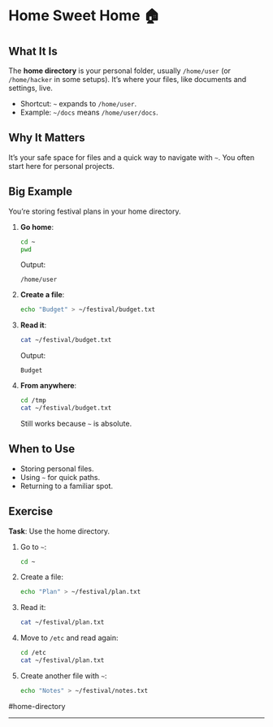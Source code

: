 # Home Sweet Home 🏠

## What It Is

The **home directory** is your personal folder, usually `/home/user` (or `/home/hacker` in some setups). It’s where your files, like documents and settings, live.

- Shortcut: `~` expands to `/home/user`.
- Example: `~/docs` means `/home/user/docs`.

## Why It Matters

It’s your safe space for files and a quick way to navigate with `~`. You often start here for personal projects.

## Big Example

You’re storing festival plans in your home directory.

1. **Go home**:
    
    ```bash
    cd ~
    pwd
    ```
    
    Output:
    
    ```
    /home/user
    ```
    
2. **Create a file**:
    
    ```bash
    echo "Budget" > ~/festival/budget.txt
    ```
    
3. **Read it**:
    
    ```bash
    cat ~/festival/budget.txt
    ```
    
    Output:
    
    ```
    Budget
    ```
    
4. **From anywhere**:
    
    ```bash
    cd /tmp
    cat ~/festival/budget.txt
    ```
    
    Still works because `~` is absolute.
    

## When to Use

- Storing personal files.
- Using `~` for quick paths.
- Returning to a familiar spot.

## Exercise

**Task**: Use the home directory.

1. Go to `~`:
    
    ```bash
    cd ~
    ```
    
2. Create a file:
    
    ```bash
    echo "Plan" > ~/festival/plan.txt
    ```
    
3. Read it:
    
    ```bash
    cat ~/festival/plan.txt
    ```
    
4. Move to `/etc` and read again:
    
    ```bash
    cd /etc
    cat ~/festival/plan.txt
    ```
    
5. Create another file with `~`:
    
    ```bash
    echo "Notes" > ~/festival/notes.txt
    ```
    

#home-directory

---
